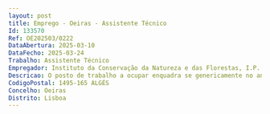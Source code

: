 ```yaml
--- 
layout: post
title: Emprego - Oeiras - Assistente Técnico
Id: 133570
Ref: OE202503/0222
DataAbertura: 2025-03-10
DataFecho: 2025-03-24
Trabalho: Assistente Técnico
Empregador: Instituto da Conservação da Natureza e das Florestas, I.P.
Descricao: O posto de trabalho a ocupar enquadra se genericamente no anexo a que se refere o n.º 2 do artigo 88.º da LTFP, ao qual corresponde o grau 2 de complexidade funcional, da carreira e categoria de Assistente técnico, designadamente   Atendimento ao balcão    Organização de Arquivo    Apoio administrativo aos departamentos DRGVF e DRCNB    Expediente.
CodigoPostal: 1495-165 ALGÉS
Concelho: Oeiras
Distrito: Lisboa
--- 
```

